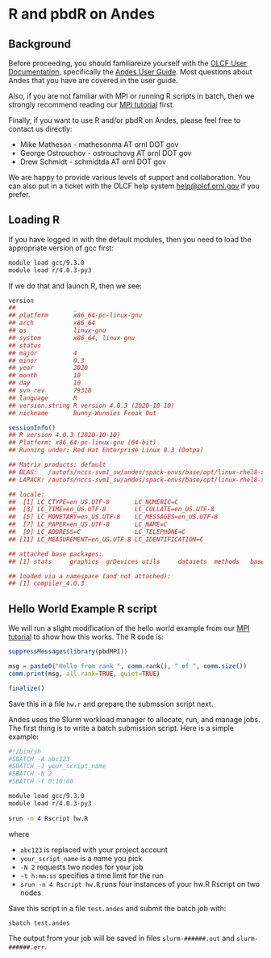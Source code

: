 # R and pbdR on Andes

## Background

Before proceeding, you should familiareize yourself with the [OLCF User Documentation](https://docs.olcf.ornl.gov/), specifically the [Andes User Guide](https://docs.olcf.ornl.gov/systems/andes_user_guide.html). Most questions about Andes that you have are covered in the user guide.

Also, if you are not familiar with MPI or running R scripts in batch, then we strongly recommend reading our [MPI tutorial](../pbdR/mpi.md) first.

Finally, if you want to use R and/or pbdR on Andes, please feel free to contact us directly:

* Mike Matheson - mathesonma AT ornl DOT gov
* George Ostrouchov - ostrouchovg AT ornl DOT gov
* Drew Schmidt - schmidtda AT ornl DOT gov

We are happy to provide various levels of support and collaboration. You can also put in a ticket with the OLCF help system [help@olcf.ornl.gov](mailto:help@olcf.ornl.gov) if you prefer.



## Loading R

If you have logged in with the default modules, then you need to load the appropriate version of gcc first:

```bash
module load gcc/9.3.0
module load r/4.0.3-py3
```

If we do that and launch R, then we see:

```r
version
##                _                           
## platform       x86_64-pc-linux-gnu         
## arch           x86_64                      
## os             linux-gnu                   
## system         x86_64, linux-gnu           
## status                                     
## major          4                           
## minor          0.3                         
## year           2020                        
## month          10                          
## day            10                          
## svn rev        79318                       
## language       R                           
## version.string R version 4.0.3 (2020-10-10)
## nickname       Bunny-Wunnies Freak Out     

sessionInfo()
## R version 4.0.3 (2020-10-10)
## Platform: x86_64-pc-linux-gnu (64-bit)
## Running under: Red Hat Enterprise Linux 8.3 (Ootpa)

## Matrix products: default
## BLAS:   /autofs/nccs-svm1_sw/andes/spack-envs/base/opt/linux-rhel8-x86_64/gcc-8.3.1/r-4.0.3-kpe33prl3c57rthmc2hgib4kxife7eln/rlib/R/lib/libRblas.so
## LAPACK: /autofs/nccs-svm1_sw/andes/spack-envs/base/opt/linux-rhel8-x86_64/gcc-8.3.1/r-4.0.3-kpe33prl3c57rthmc2hgib4kxife7eln/rlib/R/lib/libRlapack.so

## locale:
##  [1] LC_CTYPE=en_US.UTF-8       LC_NUMERIC=C              
##  [3] LC_TIME=en_US.UTF-8        LC_COLLATE=en_US.UTF-8    
##  [5] LC_MONETARY=en_US.UTF-8    LC_MESSAGES=en_US.UTF-8   
##  [7] LC_PAPER=en_US.UTF-8       LC_NAME=C                 
##  [9] LC_ADDRESS=C               LC_TELEPHONE=C            
## [11] LC_MEASUREMENT=en_US.UTF-8 LC_IDENTIFICATION=C       

## attached base packages:
## [1] stats     graphics  grDevices utils     datasets  methods   base     

## loaded via a namespace (and not attached):
## [1] compiler_4.0.3
```


## Hello World Example R script

We will run a slight modification of the hello world example from our [MPI tutorial](../pbdR/mpi.md) to show how this works. The R code is:

```r
suppressMessages(library(pbdMPI))

msg = paste0("Hello from rank ", comm.rank(), " of ", comm.size())
comm.print(msg, all.rank=TRUE, quiet=TRUE)

finalize()
```
Save this in a file `hw.r` and prepare the submssion script next.

Andes uses the Slurm workload manager to allocate, run, and manage jobs. The first thing is to write a batch submission script. Here is a simple example:
```sh
#!/bin/sh
#SBATCH -A abc123
#SBATCH -J your_script_name
#SBATCH -N 2
#SBATCH -t 0:10:00

module load gcc/9.3.0
module load r/4.0.3-py3
  
srun -n 4 Rscript hw.R
```
where
* `abc123` is replaced with your project account
* `your_script_name` is a name you pick
* `-N 2` requests two nodes for your job
* `-t h:mm:ss` specifies a time limit for the run
* `srun -n 4 Rscript hw.R` runs four instances of your hw.R Rscript on two nodes

Save this script in a file `test.andes` and submit the batch job with:

```sh
sbatch test.andes
```

The output from your job will be saved in files `slurm-######.out` and `slurm-######.err`.
